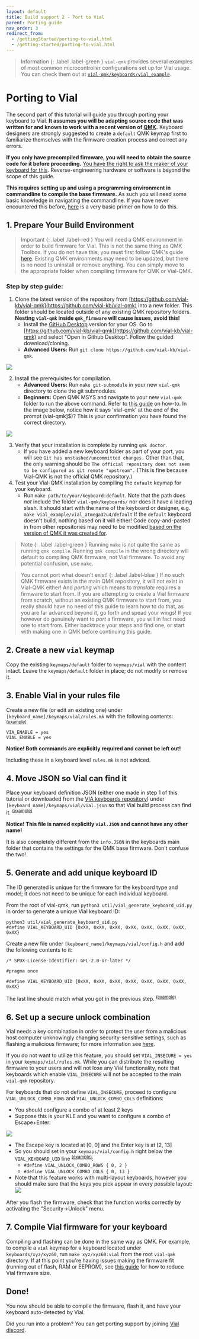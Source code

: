 ```yaml
---
layout: default
title: Build support 2 - Port to Vial
parent: Porting guide
nav_order: 3
redirect_from:
  - /gettingStarted/porting-to-vial.html
  - /getting-started/porting-to-vial.html
---
```


> Information
> {: .label .label-green }
> `vial-qmk` provides several examples of most common microcontroller configurations set up for Vial usage. You can check them out at [`vial-qmk/keyboards/vial_example`](https://github.com/vial-kb/vial-qmk/tree/vial/keyboards/vial_example).

# Porting to Vial

The second part of this tutorial will guide you through porting your keyboard to Vial. **It assumes you will be adapting source code that was written for and known to work with a recent version of [QMK](https://qmk.fm/).** Keyboard designers are strongly suggested to create a `default` QMK keymap first to familiarize themselves with the firmware creation process and correct any errors.

**If you only have precompiled firmware, you will need to obtain the source code for it before proceeding.** [You have the right to ask the maker of your keyboard for this](https://www.gnu.org/licenses/gpl-faq.en.html#ModifiedJustBinary). Reverse-engineering hardware or software is beyond the scope of this guide.

**This requires setting up and using a programming environment in commandline to compile the base firmware.** As such you will need some basic knowledge in navigating the commandline. If you have never encountered this before, [here](https://developer.mozilla.org/en-US/docs/Learn/Tools_and_testing/Understanding_client-side_tools/Command_line#basic_built-in_terminal_commands) is a very basic primer on how to do this.

## 1. Prepare Your Build Environment

> Important
> {: .label .label-red }
> You will need a QMK environment in order to build firmware for Vial. This is not the same thing as QMK Toolbox. If you do not have this, you must first follow QMK's guide [here](https://docs.qmk.fm/#/newbs_getting_started).
> Existing QMK environments may need to be updated, but there is no need to uninstall or remove anything. You can simply move to the appropriate folder when compiling firmware for QMK or Vial-QMK.

### Step by step guide:
1. Clone the latest version of the repository from [https://github.com/vial-kb/vial-qmk](https://github.com/vial-kb/vial-qmk) into a new folder. This folder should be located outside of any existing QMK repository folders. **Nesting `vial-qmk` inside `qmk_firmware` will cause issues, avoid this!**
   - Install the [GitHub Desktop](https://desktop.github.com) version for your OS. Go to [https://github.com/vial-kb/vial-qmk](https://github.com/vial-kb/vial-qmk) and select "Open in Github Desktop". Follow the guided download/cloning.
   - **Advanced Users:** Run `git clone https://github.com/vial-kb/vial-qmk`.

![](../img/open_to_github_desktop.png)

2. Install the prerequisites for compilation.
   - **Advanced Users:** Run `make git-submodule` in your new `vial-qmk` directory to clone the git submodules.
   - **Beginners:** Open QMK MSYS and navigate to your new `vial-qmk` folder to run the above command. Refer to [this guide](https://developer.mozilla.org/en-US/docs/Learn/Tools_and_testing/Understanding_client-side_tools/Command_line#basic_built-in_terminal_commands) on how-to. In the image below, notice how it says 'vial-qmk' at the end of the prompt (vial-qmk]$)? This is your confirmation you have found the correct directory.

![](../img/beginner_prompt.png)

3. Verify that your installation is complete by running `qmk doctor`.
   - If you have added a new keyboard folder as part of your port, you will see `Git has unstashed/uncommitted changes.` Other than that, the only warning should be `The official repository does not seem to be configured as git remote "upstream".` (This is fine because Vial-QMK is not the official QMK repository.)
4. Test your Vial-QMK installation by compiling the `default` keymap for your keyboard.
   - Run `make path/to/your/keyboard:default`. Note that the path does *not* include the folder `vial-qmk/keyboards/` nor does it have a leading slash. It should start with the name of the keyboard or designer, e.g. `make vial_example/vial_atmega32u4/default`
     If the `default` keyboard doesn't build, nothing based on it will either! Code copy-and-pasted in from other repositories may need to be modified [based on the version of QMK it was created for](https://docs.qmk.fm/#/breaking_changes?id=what-has-been-included-in-past-breaking-changes).

> Note
> {: .label .label-green }
> Running `make` is not quite the same as running `qmk compile`. Running `qmk compile` in the wrong directory will default to compiling QMK firmware, not Vial firmware. To avoid any potential confusion, use `make`.

> You cannot port what doesn't exist!
> {: .label .label-blue }
> If no such QMK firmware exists in the main QMK repository, it will not exist in Vial-QMK either!
> And *porting* which means to *translate* requires a firmware to start from. If you are attempting to create a Vial firmware from scratch, without an existing QMK firmware to start from, you really should have no need of this guide to learn how to do that, as you are far advanced beyond it, go forth and spead your wings!
> If you however do genuinely want to *port* a firmware, you will in fact need one to start from. Either backtrace your steps and find one, or start with making one in QMK before continuing this guide.


## 2. Create a new `vial` keymap

Copy the existing `keymaps/default` folder to `keymaps/vial` with the content intact. Leave the `keymaps/default` folder in place; do not modify or remove it.

## 3. Enable Vial in your rules file

Create a new file (or edit an existing one) under `[keyboard_name]/keymaps/vial/rules.mk` with the following contents:<sup>[(example)](https://github.com/vial-kb/vial-qmk/blob/90f3b0e2e188eccb23ed8a2a690df278a0f1057b/keyboards/vial_example/vial_atmega32u4/keymaps/vial/rules.mk#L2)</sup>

```
VIA_ENABLE = yes
VIAL_ENABLE = yes
```
**Notice! Both commands are explicitly required and cannot be left out!**


Including these in a keyboard level `rules.mk` is not adviced.

## 4. Move JSON so Vial can find it

Place your keyboard definition JSON (either one made in step 1 of this tutorial or downloaded from the [VIA keyboards repository](https://github.com/the-via/keyboards/tree/master/src)) under `[keyboard_name]/keymaps/vial/vial.json` so that Vial build process can find it. <sup>[(example)](https://github.com/vial-kb/vial-qmk/blob/90f3b0e2e188eccb23ed8a2a690df278a0f1057b/keyboards/vial_example/vial_atmega32u4/keymaps/vial/vial.json)</sup>

**Notice! This file is named explicitly `vial.JSON` and cannot have any other name!**


It is also completely different from the `info.JSON` in the keyboards main folder that contains the settings for the QMK base firmware. Don't confuse the two!

## 5. Generate and add unique keyboard ID
The ID generated is unique for the firmware for the keyboard type and model; it does not need to be unique for each individual keyboard.

From the root of vial-qmk, run `python3 util/vial_generate_keyboard_uid.py` in order to generate a unique Vial keyboard ID:

```
python3 util/vial_generate_keyboard_uid.py
#define VIAL_KEYBOARD_UID {0xXX, 0xXX, 0xXX, 0xXX, 0xXX, 0xXX, 0xXX, 0xXX}
```

Create a new file under `[keyboard_name]/keymaps/vial/config.h` and add the following contents to it:

```
/* SPDX-License-Identifier: GPL-2.0-or-later */

#pragma once

#define VIAL_KEYBOARD_UID {0xXX, 0xXX, 0xXX, 0xXX, 0xXX, 0xXX, 0xXX, 0xXX}
```

The last line should match what you got in the previous step. <sup>[(example)](https://github.com/vial-kb/vial-qmk/blob/90f3b0e2e188eccb23ed8a2a690df278a0f1057b/keyboards/vial_example/vial_atmega32u4/keymaps/vial/config.h#L5)</sup>

## 6. Set up a secure unlock combination

Vial needs a key combination in order to protect the user from a malicious host computer unknowingly changing security-sensitive settings, such as flashing a malicious firmware; for more information see [here](security.md).

If you do not want to utilize this feature, you should set `VIAL_INSECURE = yes` in your `keymaps/vial/rules.mk`. While you can distribute the resulting firmware to your users and will not lose any Vial functionality, note that keyboards which enable `VIAL_INSECURE` will not be accepted to the main `vial-qmk` repository.

For keyboards that do not define `VIAL_INSECURE`, proceed to configure `VIAL_UNLOCK_COMBO_ROWS` and `VIAL_UNLOCK_COMBO_COLS` definitions:

* You should configure a combo of at least 2 keys
* Suppose this is your KLE and you want to configure a combo of Escape+Enter:

![](../img/security-kle.png)

* The Escape key is located at [0, 0] and the Enter key is at [2, 13]
* So you should set in your `keymaps/vial/config.h` right below the `VIAL_KEYBOARD_UID` line <sup>[(example)](https://github.com/vial-kb/vial-qmk/blob/90f3b0e2e188eccb23ed8a2a690df278a0f1057b/keyboards/vial_example/vial_atmega32u4/keymaps/vial/config.h#L6-L7)</sup>:
  * `#define VIAL_UNLOCK_COMBO_ROWS { 0, 2 }`
  * `#define VIAL_UNLOCK_COMBO_COLS { 0, 13 }`
* Note that this feature works with multi-layout keyboards, however you should make sure that the keys you pick appear in every possible layout:
![](../img/security-user-prompt.png)

After you flash the firmware, check that the function works correctly by activating the "Security->Unlock" menu.

## 7. Compile Vial firmware for your keyboard

Compiling and flashing can be done in the same way as QMK. For example, to compile a `vial` keymap for a keyboard located under `keyboards/xyz/xyz60`, run `make xyz/xyz60:vial` from the root `vial-qmk` directory. If at this point you're having issues making the firmware fit (running out of flash, RAM or EEPROM), see [this guide](firmware-size.md) for how to reduce Vial firmware size.

## Done!

You now should be able to compile the firmware, flash it, and have your keyboard auto-detected by Vial.

Did you run into a problem? You can get porting support by joining [Vial discord](https://discord.gg/zNKEUXTKwF).
